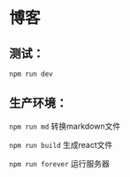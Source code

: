 # 博客

## 测试：

`npm run dev`

## 生产环境： 

  `npm run md` 转换markdown文件

  `npm run build` 生成react文件

  `npm run forever` 运行服务器
